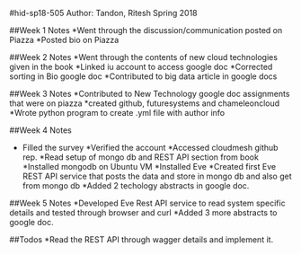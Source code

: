 #hid-sp18-505
Author: Tandon, Ritesh
Spring 2018

##Week 1 Notes
*Went through the discussion/communication posted on Piazza
*Posted bio on Piazza

##Week 2 Notes
*Went through the contents of new cloud technologies given in the book
*Linked iu account to access google doc
*Corrected sorting in Bio google doc
*Contributed to big data article in google docs

##Week 3 Notes
*Contributed to New Technology google doc assignments that were on piazza
*created github, futuresystems and chameleoncloud
*Wrote python program to create .yml file with author info

##Week 4 Notes
* Filled the survey
*Verified the account
*Accessed cloudmesh github rep.
*Read setup of mongo db and REST API section from book
*Installed mongodb on Ubuntu VM
*Installed Eve
*Created first Eve REST API service that posts the data and store in mongo db and also get from mongo db
*Added 2 techology abstracts in google doc. 

##Week 5 Notes
*Developed Eve Rest API service to read system specific details and tested through browser and curl
*Added 3 more abstracts to google doc.

##Todos
*Read the REST API through wagger details and implement it.